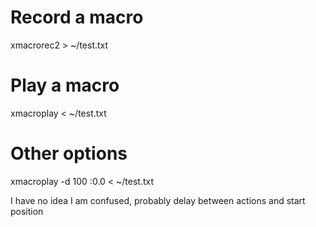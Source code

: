 Record a macro
==============

xmacrorec2 > ~/test.txt


Play a macro
============

xmacroplay < ~/test.txt


Other options
=============

xmacroplay -d 100 :0.0 < ~/test.txt

I have no idea I am confused, probably delay between actions and start position
